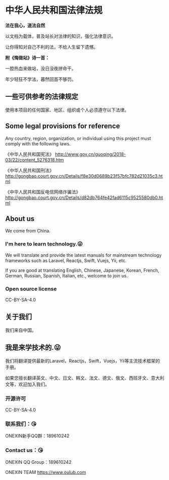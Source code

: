 # 中华人民共和国法律法规

**法在我心，道法自然**

以文档为载体，普及站长对法律的知识，强化法律意识。

让你得知对自己不利的法，不给人生留下遗憾。

**附《悔做站》诗一首：**

一腔热血来做站，没日没夜拼命干。

年少轻狂不学法，暮然回首不够罚。

## 一些可供参考的法律规定

使用本项目的任何国家、地区、组织或个人必须遵守以下法律。

## Some legal provisions for reference

Any country, region, organization, or individual using this project must comply with the following laws.

《中华人民共和国宪法》 http://www.gov.cn/guoqing/2018-03/22/content_5276318.htm 

《中华人民共和国刑法》 http://gongbao.court.gov.cn/Details/f8e30d0689b23f57bfc782d21035c3.html 

《中华人民共和国反电信网络诈骗法》 http://gongbao.court.gov.cn/Details/d82db764fe42fad6115c9525580db0.html

## About us
We come from China.

### I'm here to learn technology.😜
We will translate and provide the latest manuals for mainstream technology frameworks such as Laravel, Reactjs, Swift, Vuejs, Yii, etc.

If you are good at translating English, Chinese, Japanese, Korean, French, German, Russian, Spanish, Italian, etc., welcome to join us.

### Open source license
CC-BY-SA-4.0

## 关于我们
我们来自中国。

## 我是来学技术的.😜
我们将翻译提供最新的Laravel，Reactjs，Swift，Vuejs，Yii等主流技术框架的手册。

如果您擅长翻译英文、中文、日文、韩文、法文、德文、俄文、西班牙文、意大利文等，欢迎加入我们。

### 开源许可
CC-BY-SA-4.0

### 联系我们：😘
ONEXIN新手QQ群：189610242

### Contact us：😘
ONEXIN QQ Group：189610242

ONEXIN TEAM
https://www.oulub.com
